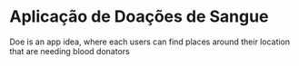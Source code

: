 # Aplicação de Doações de Sangue
Doe is an app idea, where each users can find places around their location that are needing blood donators
